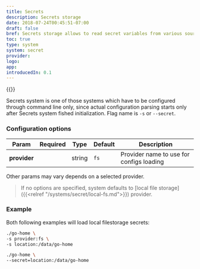 ```yaml
---
title: Secrets
description: Secrets storage
date: 2018-07-24T00:45:51-07:00
draft: false
bref: Secrets storage allows to read secret variables from various sources
toc: true
type: system
system: secret
provider:
logo:
app:
introducedIn: 0.1
---
```

{{<provider>}}

Secrets system is one of those systems which have to be configured through command line only, since actual configuration parsing starts only after Secrets system fished initialization. Flag name is `-s` or `--secret`. 

### Configuration options

| Param | Required | Type | Default | Description |
|-------|----------|------|---------|-------------|
| **provider** || string |`fs`| Provider name to use for configs loading |

Other params may vary depends on a selected provider.

> If no options are specified, system defaults to [local file storage]({{<relref "/systems/secret/local-fs.md">}}) provider.

### Example

Both following examples will load local filestorage secrets:

```bash
./go-home \
-s provider:fs \
-s location:/data/go-home
```

```bash
./go-home \
--secret=location:/data/go-home
```